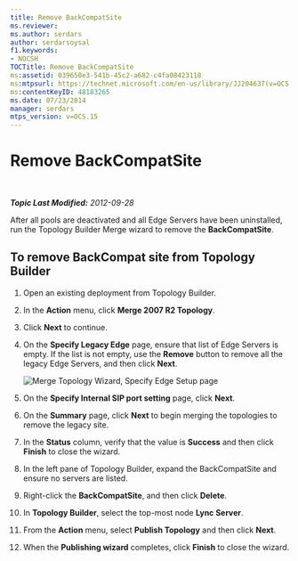```yaml
---
title: Remove BackCompatSite
ms.reviewer: 
ms.author: serdars
author: serdarsoysal
f1.keywords:
- NOCSH
TOCTitle: Remove BackCompatSite
ms:assetid: 039650e3-541b-45c2-a682-c4fa08423118
ms:mtpsurl: https://technet.microsoft.com/en-us/library/JJ204637(v=OCS.15)
ms:contentKeyID: 48183265
ms.date: 07/23/2014
manager: serdars
mtps_version: v=OCS.15
---
```


<div data-xmlns="http://www.w3.org/1999/xhtml">

<div class="topic" data-xmlns="http://www.w3.org/1999/xhtml" data-msxsl="urn:schemas-microsoft-com:xslt" data-cs="https://msdn.microsoft.com/">

<div data-asp="https://msdn2.microsoft.com/asp">

# Remove BackCompatSite

</div>

<div id="mainSection">

<div id="mainBody">

<span> </span>

_**Topic Last Modified:** 2012-09-28_

After all pools are deactivated and all Edge Servers have been uninstalled, run the Topology Builder Merge wizard to remove the **BackCompatSite**.

<div>

## To remove BackCompat site from Topology Builder

1.  Open an existing deployment from Topology Builder.

2.  In the **Action** menu, click **Merge 2007 R2 Topology**.

3.  Click **Next** to continue.

4.  On the **Specify Legacy Edge** page, ensure that list of Edge Servers is empty. If the list is not empty, use the **Remove** button to remove all the legacy Edge Servers, and then click **Next**.
    
    ![Merge Topology Wizard, Specify Edge Setup page](images/JJ204637.fb35a59a-711e-4259-b177-7311df1fed3c(OCS.15).jpg "Merge Topology Wizard, Specify Edge Setup page")  

5.  On the **Specify Internal SIP port setting** page, click **Next**.

6.  On the **Summary** page, click **Next** to begin merging the topologies to remove the legacy site.

7.  In the **Status** column, verify that the value is **Success** and then click **Finish** to close the wizard.

8.  In the left pane of Topology Builder, expand the BackCompatSite and ensure no servers are listed.

9.  Right-click the **BackCompatSite**, and then click **Delete**.

10. In **Topology Builder**, select the top-most node **Lync Server**.

11. From the **Action** menu, select **Publish Topology** and then click **Next**.

12. When the **Publishing wizard** completes, click **Finish** to close the wizard.

</div>

</div>

<span> </span>

</div>

</div>

</div>

